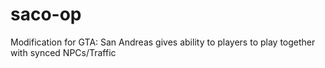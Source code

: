# saco-op
Modification for GTA: San Andreas gives ability to players to play together with synced NPCs/Traffic
